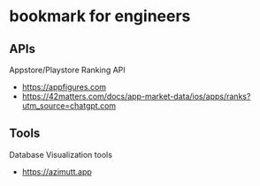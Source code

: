 # bookmark for engineers

## APIs
Appstore/Playstore Ranking API
- https://appfigures.com
- https://42matters.com/docs/app-market-data/ios/apps/ranks?utm_source=chatgpt.com


## Tools
Database Visualization tools
- https://azimutt.app
